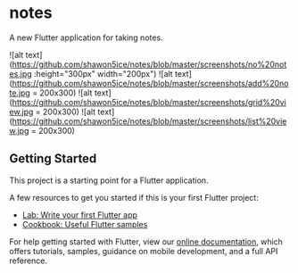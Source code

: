 # notes

A new Flutter application for taking notes.

![alt text](https://github.com/shawon5ice/notes/blob/master/screenshots/no%20notes.jpg :height="300px" width="200px")
![alt text](https://github.com/shawon5ice/notes/blob/master/screenshots/add%20note.jpg = 200x300)
![alt text](https://github.com/shawon5ice/notes/blob/master/screenshots/grid%20view.jpg = 200x300)
![alt text](https://github.com/shawon5ice/notes/blob/master/screenshots/list%20view.jpg = 200x300)


## Getting Started

This project is a starting point for a Flutter application.

A few resources to get you started if this is your first Flutter project:

- [Lab: Write your first Flutter app](https://flutter.dev/docs/get-started/codelab)
- [Cookbook: Useful Flutter samples](https://flutter.dev/docs/cookbook)

For help getting started with Flutter, view our
[online documentation](https://flutter.dev/docs), which offers tutorials,
samples, guidance on mobile development, and a full API reference.
